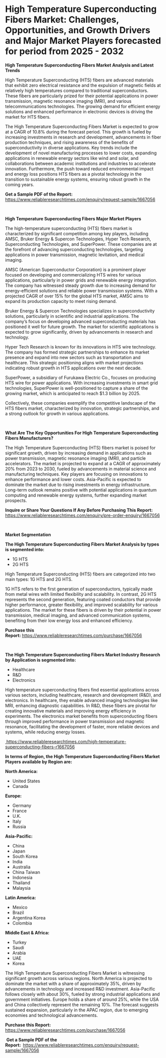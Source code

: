 <p><h1>High Temperature Superconducting Fibers Market: Challenges, Opportunities, and Growth Drivers and Major Market Players forecasted for period from 2025 - 2032</h1></p><p><strong>High Temperature Superconducting Fibers Market Analysis and Latest Trends</strong></p>
<p><p>High Temperature Superconducting (HTS) fibers are advanced materials that exhibit zero electrical resistance and the expulsion of magnetic fields at relatively high temperatures compared to traditional superconductors. These fibers are particularly prized for their potential applications in power transmission, magnetic resonance imaging (MRI), and various telecommunications technologies. The growing demand for efficient energy solutions and enhanced performance in electronic devices is driving the market for HTS fibers.</p><p>The High Temperature Superconducting Fibers Market is expected to grow at a CAGR of 10.8% during the forecast period. This growth is fueled by increasing investments in research and development, advancements in fiber production techniques, and rising awareness of the benefits of superconductivity in diverse applications. Key trends include the development of novel manufacturing processes to lower costs, expanding applications in renewable energy sectors like wind and solar, and collaborations between academic institutions and industries to accelerate innovation. Furthermore, the push toward reduced environmental impact and energy loss positions HTS fibers as a pivotal technology in the transition to sustainable energy systems, ensuring robust growth in the coming years.</p></p>
<p><strong>Get a Sample PDF of the Report:&nbsp;</strong> <a href="https://www.reliableresearchtimes.com/enquiry/request-sample/1667056?utm_campaign=2205&utm_medium=2&utm_source=Github&utm_content=ia&utm_term=18042025&utm_id=high-temperature-superconducting-fibers">https://www.reliableresearchtimes.com/enquiry/request-sample/1667056</a></p>
<p>&nbsp;</p>
<p><strong>High Temperature Superconducting Fibers Major Market Players</strong></p>
<p><p>The high-temperature superconducting (HTS) fibers market is characterized by significant competition among key players, including AMSC, Bruker Energy & Supercon Technologies, Hyper Tech Research, Superconducting Technologies, and SuperPower. These companies are at the forefront of advancing superconducting technologies, targeting applications in power transmission, magnetic levitation, and medical imaging.</p><p>AMSC (American Superconductor Corporation) is a prominent player focused on developing and commercializing HTS wires for various applications, particularly in power grids and renewable energy integration. The company has witnessed steady growth due to increasing demand for energy-efficient solutions and reliable power transmission systems. With a projected CAGR of over 15% for the global HTS market, AMSC aims to expand its production capacity to meet rising demand.</p><p>Bruker Energy & Supercon Technologies specializes in superconductivity solutions, particularly in scientific and industrial applications. The company’s focus on developing advanced superconducting materials has positioned it well for future growth. The market for scientific applications is expected to grow significantly, driven by advancements in research and technology.</p><p>Hyper Tech Research is known for its innovations in HTS wire technology. The company has formed strategic partnerships to enhance its market presence and expand into new sectors such as transportation and healthcare. This strategic positioning aligns with market projections indicating robust growth in HTS applications over the next decade.</p><p>SuperPower, a subsidiary of Furukawa Electric Co., focuses on producing HTS wire for power applications. With increasing investments in smart grid technologies, SuperPower is well-positioned to capture a share of the growing market, which is anticipated to reach $1.3 billion by 2025.</p><p>Collectively, these companies exemplify the competitive landscape of the HTS fibers market, characterized by innovation, strategic partnerships, and a strong outlook for growth in various applications.</p></p>
<p>&nbsp;</p>
<p><strong>What Are The Key Opportunities For High Temperature Superconducting Fibers Manufacturers?</strong></p>
<p><p>The High Temperature Superconducting (HTS) fibers market is poised for significant growth, driven by increasing demand in applications such as power transmission, magnetic resonance imaging (MRI), and particle accelerators. The market is projected to expand at a CAGR of approximately 20% from 2023 to 2030, fueled by advancements in material science and manufacturing techniques. Key players are focusing on innovations to enhance performance and lower costs. Asia-Pacific is expected to dominate the market due to rising investments in energy infrastructure. Long-term outlook remains positive with potential applications in quantum computing and renewable energy systems, further expanding market prospects.</p></p>
<p><strong>Inquire or Share Your Questions If Any Before Purchasing This Report:</strong> <a href="https://www.reliableresearchtimes.com/enquiry/pre-order-enquiry/1667056?utm_campaign=2205&utm_medium=2&utm_source=Github&utm_content=ia&utm_term=18042025&utm_id=high-temperature-superconducting-fibers">https://www.reliableresearchtimes.com/enquiry/pre-order-enquiry/1667056</a></p>
<p>&nbsp;</p>
<p><strong>Market Segmentation</strong></p>
<p><strong>The High Temperature Superconducting Fibers Market Analysis by types is segmented into:</strong></p>
<p><ul><li>1G HTS</li><li>2G HTS</li></ul></p>
<p><p>High Temperature Superconducting (HTS) fibers are categorized into two main types: 1G HTS and 2G HTS. </p><p>1G HTS refers to the first generation of superconductors, typically made from metal wires with limited flexibility and scalability. In contrast, 2G HTS represents the second generation, featuring coated conductors that provide higher performance, greater flexibility, and improved scalability for various applications. The market for these fibers is driven by their potential in power transmission, medical imaging, and advanced communication systems, benefiting from their low energy loss and enhanced efficiency.</p></p>
<p><strong>Purchase this Report:&nbsp;</strong><a href="https://www.reliableresearchtimes.com/purchase/1667056?utm_campaign=2205&utm_medium=2&utm_source=Github&utm_content=ia&utm_term=18042025&utm_id=high-temperature-superconducting-fibers">https://www.reliableresearchtimes.com/purchase/1667056</a></p>
<p>&nbsp;</p>
<p><strong>The High Temperature Superconducting Fibers Market Industry Research by Application is segmented into:</strong></p>
<p><ul><li>Healthcare</li><li>R&D</li><li>Electronics</li></ul></p>
<p><p>High temperature superconducting fibers find essential applications across various sectors, including healthcare, research and development (R&D), and electronics. In healthcare, they enable advanced imaging technologies like MRI, enhancing diagnostic capabilities. In R&D, these fibers are pivotal for creating innovative materials and improving energy efficiency in experiments. The electronics market benefits from superconducting fibers through improved performance in power transmission and magnetic resonance, facilitating the development of faster, more reliable devices and systems, while reducing energy losses.</p></p>
<p><a href="https://www.reliableresearchtimes.com/high-temperature-superconducting-fibers-r1667056?utm_campaign=2205&utm_medium=2&utm_source=Github&utm_content=ia&utm_term=18042025&utm_id=high-temperature-superconducting-fibers">&nbsp;https://www.reliableresearchtimes.com/high-temperature-superconducting-fibers-r1667056</a></p>
<p><strong>In terms of Region, the High Temperature Superconducting Fibers Market Players available by Region are:</strong></p>
<p>
    <p> <strong> North America: </strong>
        <ul>
            <li>United States</li>
            <li>Canada</li>
        </ul>
        </p> 
    <p> <strong> Europe: </strong>
        <ul>
            <li>Germany</li>
            <li>France</li>
            <li>U.K.</li>
            <li>Italy</li>
            <li>Russia</li>
        </ul>
        </p> 
    <p> <strong> Asia-Pacific: </strong>
        <ul>
            <li>China</li>
            <li>Japan</li>
            <li>South Korea</li>
            <li>India</li>
            <li>Australia</li>
            <li>China Taiwan</li>
            <li>Indonesia</li>
            <li>Thailand</li>
            <li>Malaysia</li>
        </ul>
        </p> 
    <p> <strong> Latin America: </strong>
        <ul>
            <li>Mexico</li>
            <li>Brazil</li>
            <li>Argentina Korea</li>
            <li>Colombia</li>
        </ul>
        </p> 
    <p> <strong> Middle East & Africa: </strong>
        <ul>
            <li>Turkey</li>
            <li>Saudi</li>
            <li>Arabia</li>
            <li>UAE</li>
            <li>Korea</li>
        </ul>
    </p>
    </p>
<p><p>The High Temperature Superconducting Fibers Market is witnessing significant growth across various regions. North America is projected to dominate the market with a share of approximately 35%, driven by advancements in technology and increased R&D investment. Asia-Pacific follows closely with about 30%, fueled by strong industrial applications and government initiatives. Europe holds a share of around 25%, while the USA and China collectively represent the remaining 10%. The forecast suggests sustained expansion, particularly in the APAC region, due to emerging economies and technological advancements.</p></p>
<p><strong>Purchase this Report: </strong><a href="https://www.reliableresearchtimes.com/purchase/1667056?utm_campaign=2205&utm_medium=2&utm_source=Github&utm_content=ia&utm_term=18042025&utm_id=high-temperature-superconducting-fibers">https://www.reliableresearchtimes.com/purchase/1667056</a></p>
<p>&nbsp;<strong>Get a Sample PDF of the Report:&nbsp;&nbsp;</strong><a href="https://www.reliableresearchtimes.com/enquiry/request-sample/1667056?utm_campaign=2205&utm_medium=2&utm_source=Github&utm_content=ia&utm_term=18042025&utm_id=high-temperature-superconducting-fibers">https://www.reliableresearchtimes.com/enquiry/request-sample/1667056</a></p>
<p><strong></strong></p>
<p><p></p><p></p><p></p></p>